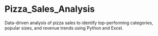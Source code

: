 # Pizza_Sales_Analysis
Data-driven analysis of pizza sales to identify top-performing categories, popular sizes, and revenue trends using Python and Excel.
